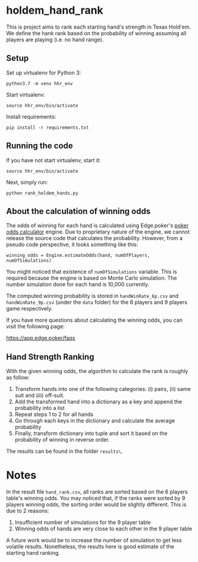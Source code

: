 # holdem_hand_rank

This is project aims to rank each starting hand's strength in Texas Hold'em. We define the hank rank based on the probability of winning assuming all players are playing (i.e. no hand range).

## Setup

Set up virtualenv for Python 3:

```
python3.7 -m venv hhr_env
```

Start virtualenv:

```
source hhr_env/bin/activate
```

Install requirements:

```
pip install -r requirements.txt
```

## Running the code

If you have not start virtualenv, start it:

```
source hhr_env/bin/activate
```


Next, simply run:

```
python rank_holdem_hands.py
```


## About the calculation of winning odds
The odds of winning for each hand is calculated using Edge.poker's [poker odds calculator](https://app.edge.poker) engine. Due to proprietary nature of the engine, we cannot release the source code that calculates the probability. However, from a pseudo code perspective, it looks something like this:

```
winning_odds = Engine.estimateOdds(hand, numOfPlayers, numOfSimulations)
```

You might noticed that existence of `numOfSimulations` variable. This is required because the engine is based on Monte Carlo simulation. The number simulation done for each hand is 10,000 currently.

The computed winning probability is stored in `handWinRate_6p.csv` and `handWinRate_9p.csv` (under the `data` folder) for the 6 players and 9 players game respectively.

If you have more questions about calculating the winning odds, you can visit the following page:

<https://app.edge.poker/faqs>


## Hand Strength Ranking

With the given winning odds, the algorithm to calculate the rank is roughly as follow:

1. Transform hands into one of the following categories: (i) pairs, (ii) same suit and (iii) off-suit.
2. Add the transformed hand into a dictionary as a key and append the probability into a list
3. Repeat steps 1 to 2 for all hands
4. Go through each keys in the dictionary and calculate the average probability
5. Finally, transform dictionary into tuple and sort it based on the probability of winning in reverse order.

The results can be found in the folder `results\`.


# Notes

In the result file `hand_rank.csv`, all ranks are sorted based on the 6 players table's winning odds. You may noticed that, if the ranks were sorted by 9 players winning odds, the sorting order would be slightly different. This is due to 2 reasons:

1. Insufficient number of simulations for the 9 player table
2. Winning odds of hands are very close to each other in the 9 player table

A future work would be to increase the number of simulation to get less volatile results. Nonetheless, the results here is good estimate of the starting hand ranking.
